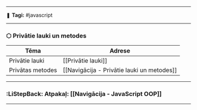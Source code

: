 ___

❚ **Tagi:** #javascript 

---
### ⬡ Privātie lauki un metodes

| Tēma             | Adrese                                     |
| ---------------- | ------------------------------------------ |
| Privātie lauki   | [[Privātie lauki]]                         |
| Privātas metodes | [[Navigācija - Privātie lauki un metodes]] |

---
### :LiStepBack: Atpakaļ: [[Navigācija - JavaScript OOP]]

___